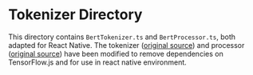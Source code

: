 # Tokenizer Directory

This directory contains `BertTokenizer.ts` and `BertProcessor.ts`, both adapted for React Native.
The tokenizer ([original source](https://raw.githubusercontent.com/tensorflow/tfjs-models/master/qna/src/bert_tokenizer.ts))
and processor ([original source](https://github.com/cassiebreviu/bert-excel-addin-ort-web/blob/e470996f33f27edd07283326f934e96f25fab3b6/src/functions/bert/bertProcessing.ts)) have been modified to remove dependencies on TensorFlow.js and for use in react native environment.
